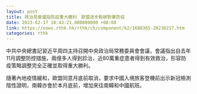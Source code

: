 ```yaml
---
layout: post
title: 政治局會議指防疫重大勝利　歐盟逐步鬆綁對華防疫
date: 2023-02-17 18:43:21.000000000 +08:00
link: https://news.rthk.hk/rthk/ch/component/k2/1688365-20230217.htm
categories: rthk
---
```


中共中央總書記習近平周四主持召開中央政治局常務委員會會議，會議指出自去年11月調整防控措施，兩億多人得到診治，近80萬重症患者得到有效救治，形容防疫策略調整完全正確並取得重大勝利。

隨著內地疫情緩和，歐盟同意月底前取消，要求中國入境旅客登機前出示新冠檢測陰性證明，南韓亦會於本月底前，增加來往南韓和中國航班。
